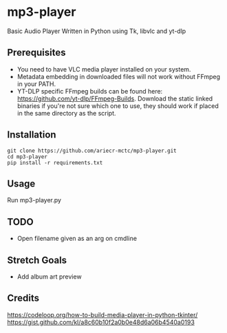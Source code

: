 mp3-player
=========
Basic Audio Player Written in Python using Tk, libvlc and yt-dlp

Prerequisites
--------------
- You need to have VLC media player installed on your system.  
- Metadata embedding in downloaded files will not work without FFmpeg in your PATH.  
- YT-DLP specific FFmpeg builds can be found here: https://github.com/yt-dlp/FFmpeg-Builds. Download the static linked binaries if you're not sure which one to use, they should work if placed in the same directory as the script.

Installation
--------------
```
git clone https://github.com/ariecr-mctc/mp3-player.git
cd mp3-player
pip install -r requirements.txt
```

Usage
--------------
Run mp3-player.py

TODO
--------------
- Open filename given as an arg on cmdline

Stretch Goals
--------------
- Add album art preview

Credits
--------------
https://codeloop.org/how-to-build-media-player-in-python-tkinter/
https://gist.github.com/kl/a8c60b10f2a0b0e48d6a06b4540a0193